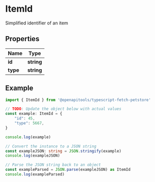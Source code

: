 
# ItemId

Simplified identifier of an item

## Properties

Name | Type
------------ | -------------
**id** | **string**
**type** | **string**

## Example

```typescript
import { ItemId } from '@openapitools/typescript-fetch-petstore'

// TODO: Update the object below with actual values
const example: ItemId = {
    "id": 45,
    "type": 5667,
}

console.log(example)

// Convert the instance to a JSON string
const exampleJSON: string = JSON.stringify(example)
console.log(exampleJSON)

// Parse the JSON string back to an object
const exampleParsed = JSON.parse(exampleJSON) as ItemId
console.log(exampleParsed)
```


